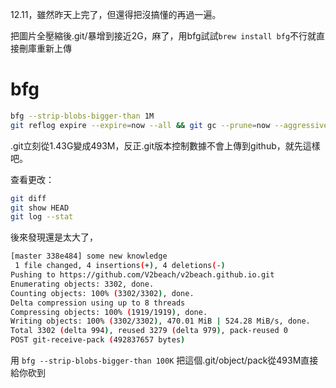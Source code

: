12.11，雖然昨天上完了，但還得把沒搞懂的再過一遍。

把圖片全壓縮後.git/暴增到接近2G，麻了，用bfg試試`brew install bfg`不行就直接刪庫重新上傳

# bfg

```sh
bfg --strip-blobs-bigger-than 1M
git reflog expire --expire=now --all && git gc --prune=now --aggressive
```

.git立刻從1.43G變成493M，反正.git版本控制數據不會上傳到github，就先這樣吧。

查看更改：
```sh
git diff
git show HEAD
git log --stat
```

後來發現還是太大了，
```sh
[master 338e484] some new knowledge
 1 file changed, 4 insertions(+), 4 deletions(-)
Pushing to https://github.com/V2beach/v2beach.github.io.git
Enumerating objects: 3302, done.
Counting objects: 100% (3302/3302), done.
Delta compression using up to 8 threads
Compressing objects: 100% (1919/1919), done.
Writing objects: 100% (3302/3302), 470.01 MiB | 524.28 MiB/s, done.
Total 3302 (delta 994), reused 3279 (delta 979), pack-reused 0
POST git-receive-pack (492837657 bytes)
```

用 `bfg --strip-blobs-bigger-than 100K` 把這個.git/object/pack從493M直接給你砍到